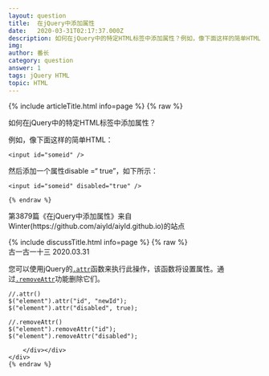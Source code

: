 ```yaml
---
layout: question
title:  在jQuery中添加属性
date:   2020-03-31T02:17:37.000Z
description: 如何在jQuery中的特定HTML标签中添加属性？例如，像下面这样的简单HTML：<input id="someid" />然后添加一个属性...
img: 
author: 番长
category: question
answer: 1
tags: jQuery HTML
topic: HTML
---
```

<div class="article-root">
  <div class="article">
    {% include articleTitle.html info=page %}
    {% raw %}
    <div class="article-content"><p><font style="vertical-align: inherit;"><font style="vertical-align: inherit;">如何在jQuery中的特定HTML标签中添加属性？</font></font></p>

<p><font style="vertical-align: inherit;"><font style="vertical-align: inherit;">例如，像下面这样的简单HTML：</font></font></p>

<pre><code>&lt;input id="someid" /&gt;
</code></pre>

<p><font style="vertical-align: inherit;"><font style="vertical-align: inherit;">然后添加一个属性disable =“ true”，如下所示：</font></font></p>

<pre><code>&lt;input id="someid" disabled="true" /&gt;
</code></pre></div>
    {% endraw %}
  </div>
  <p class="winter_mark">第3879篇《在jQuery中添加属性》来自Winter(https://github.com/aiyld/aiyld.github.io)的站点</p>
  <div class="discuss-wrapper">
    {% include discussTitle.html info=page %}
    {% raw %}
    <div class="discuss-list">
    <div class="discuss-item">
        <div class="discuss-parent">
          <div class="discuss-meta">
            <span class="discuss-user">古一古一十三</span>
            <span class="discuss-time">2020.03.31</span>
          </div>
          <div class="discuss-comment"><p><font style="vertical-align: inherit;"><font style="vertical-align: inherit;">您可以使用jQuery的</font></font><a href="http://api.jquery.com/attr" rel="noreferrer"><code>.attr</code></a><font style="vertical-align: inherit;"><font style="vertical-align: inherit;">函数</font><font style="vertical-align: inherit;">来执行此操作</font><font style="vertical-align: inherit;">，该函数将设置属性。</font><font style="vertical-align: inherit;">通过</font></font><a href="http://api.jquery.com/removeAttr" rel="noreferrer"><code>.removeAttr</code></a><font style="vertical-align: inherit;"><font style="vertical-align: inherit;">功能</font><font style="vertical-align: inherit;">删除它们</font><font style="vertical-align: inherit;">。</font></font></p>

<pre><code>//.attr()<font></font>
$("element").attr("id", "newId");<font></font>
$("element").attr("disabled", true);<font></font>
<font></font>
//.removeAttr()<font></font>
$("element").removeAttr("id");<font></font>
$("element").removeAttr("disabled");<font></font>
</code></pre></div>
        </div></div>
    </div>
    {% endraw %}
  </div>
<div>
